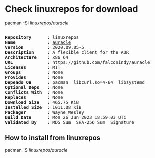 # Check linuxrepos for download

pacman -Si *linuxrepos/auracle*

<div class="highlight"><pre class="highlight"><text>
<b>Repository</b>      : linuxrepos
<b>Name</b>            : <a href="../../x86_64/auracle-2020.09.05-5-x86_64.pkg.tar.zst">auracle</a>
<b>Version</b>         : 2020.09.05-5
<b>Description</b>     : A flexible client for the AUR
<b>Architecture</b>    : x86_64
<b>URL</b>             : https://github.com/falconindy/auracle
<b>Licenses</b>        : MIT
<b>Groups</b>          : None
<b>Provides</b>        : None
<b>Depends On</b>      : pacman  libcurl.so=4-64  libsystemd
<b>Optional Deps</b>   : None
<b>Conflicts With</b>  : None
<b>Replaces</b>        : None
<b>Download Size</b>   : 465.75 KiB
<b>Installed Size</b>  : 1011.08 KiB
<b>Packager</b>        : Wayne Wesley <wayne6324@gmail.com>
<b>Build Date</b>      : Mon 26 Jun 2023 18:59:03 UTC
<b>Validated By</b>    : MD5 Sum  SHA-256 Sum  Signature
</text></pre></div>

## How to install from linuxrepos

pacman -S *linuxrepos/auracle*
